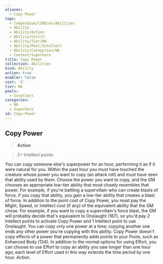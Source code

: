 ```yaml
---
aliases:
  - Copy Power
tags:
  - Compendium/CSRD/en/Abilities
  - Ability
  - Ability/Action
  - Ability/Cost/2
  - Ability/Tier/NA
  - Ability/Pool/Intellect
  - Ability/Categories/NA
  - Content/Superhero
title: Copy Power
collection: Abilities
kind: Ability
action: true
enabler: false
cost: '2'
tier: NA
pools:
  - Intellect
categories:
  - NA
  - Superhero
id: Copy-Power
---
```

## Copy Power    
>**Action**    
>2+ Intellect points  
    
You can copy someone else's superpower for an hour, performing it as if it were natural for you. Within the past hour you must have touched the creature whose power you want to copy (an attack roll) and must have seen that ability used by them. Choose the power you want to copy, and the GM chooses an appropriate low-tier ability that most closely resembles that power. For example, if you're battling a supervillain who can create blasts of force, if you copy that ability, you gain a low-tier ability that creates a blast of force. In addition to the point cost of Copy Power, you must pay the Might, Speed, or Intellect cost (if any) of the equivalent ability that the GM chose. For example, if you want to copy a supervillain's force blast, the GM will probably decide that's equivalent to Onslaught (167), so you'd pay 2 Intellect points to activate Copy Power and 1 Intellect point to use Onslaught. You can copy only one power at a time; copying another one ends any other power you're copying with this ability. Copy Power doesn't copy effects of a power that permanently adds points to your Pools, such as Enhanced Body (134). In addition to the normal options for using Effort, you can choose to use Effort to copy an ability you saw longer than one hour ago; each level of Effort used in this way extends the time period by one hour. Action.
